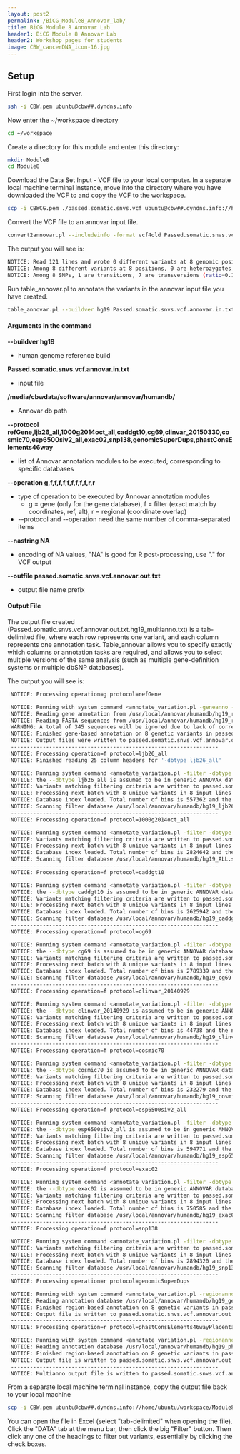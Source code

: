 ```yaml
---
layout: post2
permalink: /BiCG_Module8_Annovar_lab/
title: BiCG Module 8 Annovar Lab
header1: BiCG Module 8 Annovar Lab
header2: Workshop pages for students
image: CBW_cancerDNA_icon-16.jpg
---
```


## Setup

First login into the server.

~~~bash
ssh -i CBW.pem ubuntu@cbw##.dyndns.info
~~~

Now enter the ~/workspace directory

~~~bash
cd ~/workspace
~~~

Create a directory for this module and enter this directory:

~~~bash
mkdir Module8
cd Module8
~~~

Download the Data Set Input - VCF file to your local computer.  In a separate local machine terminal instance, move into the directory where you have downloaded the VCF to and copy the VCF to the workspace.

~~~bash
scp -i CBWCG.pem ./passed.somatic.snvs.vcf ubuntu@cbw##.dyndns.info://home/ubuntu/workspace/Module8
~~~

Convert the VCF file to an annovar input file.

~~~bash
convert2annovar.pl --includeinfo -format vcf4old Passed.somatic.snvs.vcf > Passed.somatic.snvs.vcf.annovar.in.txt
~~~

The output you will see is:

~~~bash
NOTICE: Read 121 lines and wrote 0 different variants at 8 genomic positions (8 SNPs and 0 indels)
NOTICE: Among 8 different variants at 8 positions, 0 are heterozygotes, 0 are homozygotes
NOTICE: Among 8 SNPs, 1 are transitions, 7 are transversions (ratio=0.14)
~~~

Run table_annovar.pl to annotate the variants in the annovar input file you have created.

~~~bash
table_annovar.pl --buildver hg19 Passed.somatic.snvs.vcf.annovar.in.txt /media/cbwdata/software/annovar/annovar/humandb/ --protocol refGene,ljb26_all,1000g2014oct_all,caddgt10,cg69,clinvar_20150330,cosmic70,esp6500siv2_all,exac02,snp138,genomicSuperDups,phastConsElements46way --operation g,f,f,f,f,f,f,f,f,f,r,r --nastring NA --outfile passed.somatic.snvs.vcf.annovar.out.txt
~~~

#### Arguments in the command


**--buildver hg19**   
* human genome reference build

**Passed.somatic.snvs.vcf.annovar.in.txt** 
* input file

**/media/cbwdata/software/annovar/annovar/humandb/** 
* Annovar db path

**--protocol refGene,ljb26_all,1000g2014oct_all,caddgt10,cg69,clinvar_20150330,cosmic70,esp6500siv2_all,exac02,snp138,genomicSuperDups,phastConsElements46way**
* list of Annovar annotation modules to be executed, corresponding to specific databases

**--operation g,f,f,f,f,f,f,f,f,f,r,r**
* type of operation to be executed by Annovar annotation modules
   * g = gene (only for the gene database), f = filter (exact match by coordinates, ref, alt), r = regional (coordinate overlap)
* --protocol and --operation need the same number of comma-separated items

**--nastring NA**
* encoding of NA values, "NA" is good for R post-processing, use "." for VCF output

**--outfile passed.somatic.snvs.vcf.annovar.out.txt**
* output file name prefix

#### Output File

The output file created (Passed.somatic.snvs.vcf.annovar.out.txt.hg19_multianno.txt) is a tab-delimited file, where each row represents one variant, and each column represents one annotation task. Table_annovar allows you to specify exactly which columns or annotation tasks are required, and allows you to select multiple versions of the same analysis (such as multiple gene-definition systems or multiple dbSNP databases).

The output you will see is:

~~~bash
 NOTICE: Processing operation=g protocol=refGene

 NOTICE: Running with system command <annotate_variation.pl -geneanno -buildver hg19 -dbtype refGene -outfile passed.somatic.snvs.vcf.annovar.out.txt.refGene -exonsort passed.somatic.snvs.vcf.annovar.in.txt /usr/local/annovar/humandb/>
 NOTICE: Reading gene annotation from /usr/local/annovar/humandb/hg19_refGene.txt ... Done with 51039 transcripts (including 11569 without coding sequence annotation) for 26311 unique genes
 NOTICE: Reading FASTA sequences from /usr/local/annovar/humandb/hg19_refGeneMrna.fa ... Done with 21 sequences
 WARNING: A total of 345 sequences will be ignored due to lack of correct ORF annotation
 NOTICE: Finished gene-based annotation on 8 genetic variants in passed.somatic.snvs.vcf.annovar.in.txt
 NOTICE: Output files were written to passed.somatic.snvs.vcf.annovar.out.txt.refGene.variant_function, passed.somatic.snvs.vcf.annovar.out.txt.refGene.exonic_variant_function
 -----------------------------------------------------------------
 NOTICE: Processing operation=f protocol=ljb26_all
 NOTICE: Finished reading 25 column headers for '-dbtype ljb26_all'

 NOTICE: Running system command <annotate_variation.pl -filter -dbtype ljb26_all -buildver hg19 -outfile passed.somatic.snvs.vcf.annovar.out.txt passed.somatic.snvs.vcf.annovar.in.txt /usr/local/annovar/humandb/ -otherinfo>
 NOTICE: the --dbtype ljb26_all is assumed to be in generic ANNOVAR database format
 NOTICE: Variants matching filtering criteria are written to passed.somatic.snvs.vcf.annovar.out.txt.hg19_ljb26_all_dropped, other variants are written to passed.somatic.snvs.vcf.annovar.out.txt.hg19_ljb26_all_filtered
 NOTICE: Processing next batch with 8 unique variants in 8 input lines
 NOTICE: Database index loaded. Total number of bins is 557362 and the number of bins to be scanned is 7
 NOTICE: Scanning filter database /usr/local/annovar/humandb/hg19_ljb26_all.txt...Done
 -----------------------------------------------------------------
 NOTICE: Processing operation=f protocol=1000g2014oct_all

 NOTICE: Running system command <annotate_variation.pl -filter -dbtype 1000g2014oct_all -buildver hg19 -outfile passed.somatic.snvs.vcf.annovar.out.txt passed.somatic.snvs.vcf.annovar.in.txt /usr/local/annovar/humandb/>
 NOTICE: Variants matching filtering criteria are written to passed.somatic.snvs.vcf.annovar.out.txt.hg19_ALL.sites.2014_10_dropped, other variants are written to passed.somatic.snvs.vcf.annovar.out.txt.hg19_ALL.sites.2014_10_filtered
 NOTICE: Processing next batch with 8 unique variants in 8 input lines
 NOTICE: Database index loaded. Total number of bins is 2824642 and the number of bins to be scanned is 6
 NOTICE: Scanning filter database /usr/local/annovar/humandb/hg19_ALL.sites.2014_10.txt...Done
 -----------------------------------------------------------------
 NOTICE: Processing operation=f protocol=caddgt10

 NOTICE: Running system command <annotate_variation.pl -filter -dbtype caddgt10 -buildver hg19 -outfile passed.somatic.snvs.vcf.annovar.out.txt passed.somatic.snvs.vcf.annovar.in.txt /usr/local/annovar/humandb/>
 NOTICE: the --dbtype caddgt10 is assumed to be in generic ANNOVAR database format
 NOTICE: Variants matching filtering criteria are written to passed.somatic.snvs.vcf.annovar.out.txt.hg19_caddgt10_dropped, other variants are written to passed.somatic.snvs.vcf.annovar.out.txt.hg19_caddgt10_filtered
 NOTICE: Processing next batch with 8 unique variants in 8 input lines
 NOTICE: Database index loaded. Total number of bins is 2625942 and the number of bins to be scanned is 6
 NOTICE: Scanning filter database /usr/local/annovar/humandb/hg19_caddgt10.txt...Done
 -----------------------------------------------------------------
 NOTICE: Processing operation=f protocol=cg69

 NOTICE: Running system command <annotate_variation.pl -filter -dbtype cg69 -buildver hg19 -outfile passed.somatic.snvs.vcf.annovar.out.txt passed.somatic.snvs.vcf.annovar.in.txt /usr/local/annovar/humandb/>
 NOTICE: the --dbtype cg69 is assumed to be in generic ANNOVAR database format
 NOTICE: Variants matching filtering criteria are written to passed.somatic.snvs.vcf.annovar.out.txt.hg19_cg69_dropped, other variants are written to passed.somatic.snvs.vcf.annovar.out.txt.hg19_cg69_filtered
 NOTICE: Processing next batch with 8 unique variants in 8 input lines
 NOTICE: Database index loaded. Total number of bins is 2789339 and the number of bins to be scanned is 6
 NOTICE: Scanning filter database /usr/local/annovar/humandb/hg19_cg69.txt...Done
 -----------------------------------------------------------------
 NOTICE: Processing operation=f protocol=clinvar_20140929

 NOTICE: Running system command <annotate_variation.pl -filter -dbtype clinvar_20140929 -buildver hg19 -outfile passed.somatic.snvs.vcf.annovar.out.txt passed.somatic.snvs.vcf.annovar.in.txt /usr/local/annovar/humandb/>
 NOTICE: the --dbtype clinvar_20140929 is assumed to be in generic ANNOVAR database format
 NOTICE: Variants matching filtering criteria are written to passed.somatic.snvs.vcf.annovar.out.txt.hg19_clinvar_20140929_dropped, other variants are written to passed.somatic.snvs.vcf.annovar.out.txt.hg19_clinvar_20140929_filtered
 NOTICE: Processing next batch with 8 unique variants in 8 input lines
 NOTICE: Database index loaded. Total number of bins is 44738 and the number of bins to be scanned is 1
 NOTICE: Scanning filter database /usr/local/annovar/humandb/hg19_clinvar_20140929.txt...Done
 -----------------------------------------------------------------
 NOTICE: Processing operation=f protocol=cosmic70

 NOTICE: Running system command <annotate_variation.pl -filter -dbtype cosmic70 -buildver hg19 -outfile passed.somatic.snvs.vcf.annovar.out.txt passed.somatic.snvs.vcf.annovar.in.txt /usr/local/annovar/humandb/>
 NOTICE: the --dbtype cosmic70 is assumed to be in generic ANNOVAR database format
 NOTICE: Variants matching filtering criteria are written to passed.somatic.snvs.vcf.annovar.out.txt.hg19_cosmic70_dropped, other variants are written to passed.somatic.snvs.vcf.annovar.out.txt.hg19_cosmic70_filtered
 NOTICE: Processing next batch with 8 unique variants in 8 input lines
 NOTICE: Database index loaded. Total number of bins is 232279 and the number of bins to be scanned is 5
 NOTICE: Scanning filter database /usr/local/annovar/humandb/hg19_cosmic70.txt...Done
 -----------------------------------------------------------------
 NOTICE: Processing operation=f protocol=esp6500siv2_all

 NOTICE: Running system command <annotate_variation.pl -filter -dbtype esp6500siv2_all -buildver hg19 -outfile passed.somatic.snvs.vcf.annovar.out.txt passed.somatic.snvs.vcf.annovar.in.txt /usr/local/annovar/humandb/>
 NOTICE: the --dbtype esp6500siv2_all is assumed to be in generic ANNOVAR database format
 NOTICE: Variants matching filtering criteria are written to passed.somatic.snvs.vcf.annovar.out.txt.hg19_esp6500siv2_all_dropped, other variants are written to passed.somatic.snvs.vcf.annovar.out.txt.hg19_esp6500siv2_all_filtered
 NOTICE: Processing next batch with 8 unique variants in 8 input lines
 NOTICE: Database index loaded. Total number of bins is 594771 and the number of bins to be scanned is 7
 NOTICE: Scanning filter database /usr/local/annovar/humandb/hg19_esp6500siv2_all.txt...Done
 -----------------------------------------------------------------
 NOTICE: Processing operation=f protocol=exac02

 NOTICE: Running system command <annotate_variation.pl -filter -dbtype exac02 -buildver hg19 -outfile passed.somatic.snvs.vcf.annovar.out.txt passed.somatic.snvs.vcf.annovar.in.txt /usr/local/annovar/humandb/>
 NOTICE: the --dbtype exac02 is assumed to be in generic ANNOVAR database format
 NOTICE: Variants matching filtering criteria are written to passed.somatic.snvs.vcf.annovar.out.txt.hg19_exac02_dropped, other variants are written to passed.somatic.snvs.vcf.annovar.out.txt.hg19_exac02_filtered
 NOTICE: Processing next batch with 8 unique variants in 8 input lines
 NOTICE: Database index loaded. Total number of bins is 750585 and the number of bins to be scanned is 7
 NOTICE: Scanning filter database /usr/local/annovar/humandb/hg19_exac02.txt...Done
 -----------------------------------------------------------------
 NOTICE: Processing operation=f protocol=snp138

 NOTICE: Running system command <annotate_variation.pl -filter -dbtype snp138 -buildver hg19 -outfile passed.somatic.snvs.vcf.annovar.out.txt passed.somatic.snvs.vcf.annovar.in.txt /usr/local/annovar/humandb/>
 NOTICE: Variants matching filtering criteria are written to passed.somatic.snvs.vcf.annovar.out.txt.hg19_snp138_dropped, other variants are written to passed.somatic.snvs.vcf.annovar.out.txt.hg19_snp138_filtered
 NOTICE: Processing next batch with 8 unique variants in 8 input lines
 NOTICE: Database index loaded. Total number of bins is 2894320 and the number of bins to be scanned is 6
 NOTICE: Scanning filter database /usr/local/annovar/humandb/hg19_snp138.txt...Done
 -----------------------------------------------------------------
 NOTICE: Processing operation=r protocol=genomicSuperDups

 NOTICE: Running with system command <annotate_variation.pl -regionanno -dbtype genomicSuperDups -buildver hg19 -outfile passed.somatic.snvs.vcf.annovar.out.txt passed.somatic.snvs.vcf.annovar.in.txt /usr/local/annovar/humandb/>
 NOTICE: Reading annotation database /usr/local/annovar/humandb/hg19_genomicSuperDups.txt ... Done with 51599 regions
 NOTICE: Finished region-based annotation on 8 genetic variants in passed.somatic.snvs.vcf.annovar.in.txt
 NOTICE: Output file is written to passed.somatic.snvs.vcf.annovar.out.txt.hg19_genomicSuperDups
 -----------------------------------------------------------------
 NOTICE: Processing operation=r protocol=phastConsElements46wayPlacental

 NOTICE: Running with system command <annotate_variation.pl -regionanno -dbtype phastConsElements46wayPlacental -buildver hg19 -outfile passed.somatic.snvs.vcf.annovar.out.txt passed.somatic.snvs.vcf.annovar.in.txt /usr/local/annovar/humandb/>
 NOTICE: Reading annotation database /usr/local/annovar/humandb/hg19_phastConsElements46wayPlacental.txt ... Done with 3743478 regions
 NOTICE: Finished region-based annotation on 8 genetic variants in passed.somatic.snvs.vcf.annovar.in.txt
 NOTICE: Output file is written to passed.somatic.snvs.vcf.annovar.out.txt.hg19_phastConsElements46wayPlacental
 -----------------------------------------------------------------
 NOTICE: Multianno output file is written to passed.somatic.snvs.vcf.annovar.out.txt.hg19_multianno.txt
~~~

From a separate local machine terminal instance, copy the output file back to your local machine

~~~bash
scp -i CBW.pem ubuntu@cbw##.dyndns.info://home/ubuntu/workspace/Module8/passed.somatic.snvs.vcf.annovar.out.txt.hg19_multianno.txt ./
~~~

You can open the file in Excel (select "tab-delimited" when opening the file). Click the "DATA" tab at the menu bar, then click the big "Filter" button. Then click any one of the headings to filter out variants, essentially by clicking the check boxes. 
